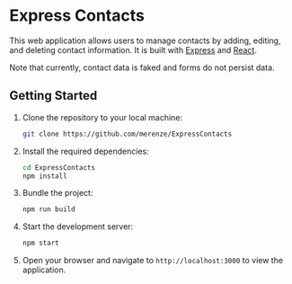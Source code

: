# Express Contacts

This web application allows users to manage contacts by adding, editing, and deleting contact information.
It is built with [Express](https://expressjs.com/) and [React](https://reactjs.org).

Note that currently, contact data is faked and forms do not persist data.

## Getting Started

1. Clone the repository to your local machine:
   ```bash
   git clone https://github.com/merenze/ExpressContacts
   ```

2. Install the required dependencies:
   ```bash
   cd ExpressContacts
   npm install
   ```

3. Bundle the project:
   ```bash
   npm run build
   ```

4. Start the development server:
   ```bash
   npm start
   ```

5. Open your browser and navigate to `http://localhost:3000` to view the application.